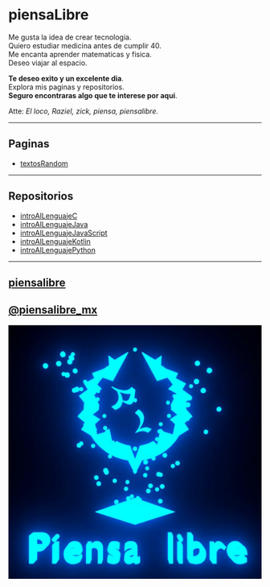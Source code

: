 # piensaLibre
Me gusta la idea de crear tecnologia.  
Quiero estudiar medicina antes de cumplir 40.  
Me encanta aprender matematicas y fisica.  
Deseo viajar al espacio.  

**Te deseo exito y un excelente dia**.  
Explora mis paginas y repositorios.  
**Seguro encontraras algo que te interese por aqui**.  

Atte: *El loco, Raziel, zick, piensa, piensalibre.*  

***

## Paginas

* [textosRandom](https://piensalibre.github.io/textosRandom/)

***

## Repositorios

* [introAlLenguajeC](https://github.com/piensalibre/introAlLenguajeC/)
* [introAlLenguajeJava](https://github.com/piensalibre/introAlLenguajeJava/)
* [introAlLenguajeJavaScript](https://github.com/piensalibre/introAlLenguajeJavaScript/)
* [introAlLenguajeKotlin](https://github.com/piensalibre/introAlLenguajeKotlin/)
* [introAlLenguajePython](https://github.com/piensalibre/introAlLenguajePython/)

***

## [piensalibre](https://piensalibre.github.io/)

## [@piensalibre_mx](https://twitter.com/piensalibre_mx)

![piensaLibreLogo](piensaLibreLogo.jpg)
